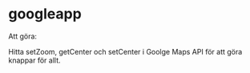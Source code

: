 # googleapp
Att göra:

Hitta setZoom, getCenter och setCenter i Goolge Maps API för att göra knappar för allt.
